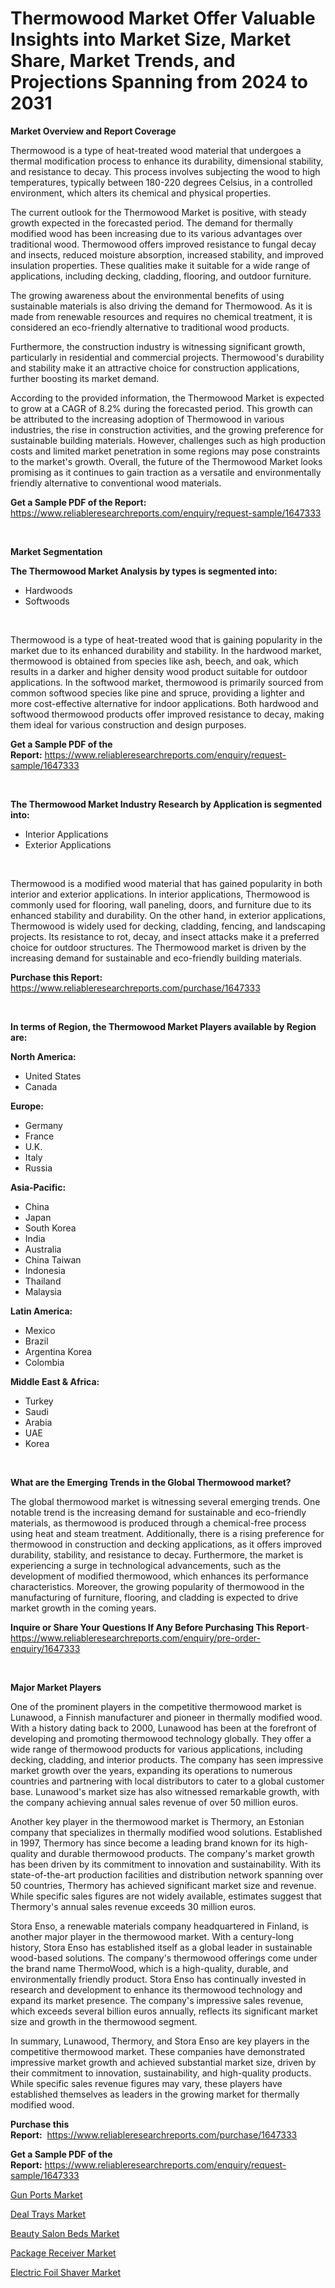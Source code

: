 <p><h1>Thermowood Market Offer Valuable Insights into Market Size, Market Share, Market Trends, and Projections Spanning from 2024 to 2031</h1></p><p><strong>Market Overview and Report Coverage</strong></p>
<p><p>Thermowood is a type of heat-treated wood material that undergoes a thermal modification process to enhance its durability, dimensional stability, and resistance to decay. This process involves subjecting the wood to high temperatures, typically between 180-220 degrees Celsius, in a controlled environment, which alters its chemical and physical properties.</p><p>The current outlook for the Thermowood Market is positive, with steady growth expected in the forecasted period. The demand for thermally modified wood has been increasing due to its various advantages over traditional wood. Thermowood offers improved resistance to fungal decay and insects, reduced moisture absorption, increased stability, and improved insulation properties. These qualities make it suitable for a wide range of applications, including decking, cladding, flooring, and outdoor furniture.</p><p>The growing awareness about the environmental benefits of using sustainable materials is also driving the demand for Thermowood. As it is made from renewable resources and requires no chemical treatment, it is considered an eco-friendly alternative to traditional wood products.</p><p>Furthermore, the construction industry is witnessing significant growth, particularly in residential and commercial projects. Thermowood's durability and stability make it an attractive choice for construction applications, further boosting its market demand.</p><p>According to the provided information, the Thermowood Market is expected to grow at a CAGR of 8.2% during the forecasted period. This growth can be attributed to the increasing adoption of Thermowood in various industries, the rise in construction activities, and the growing preference for sustainable building materials. However, challenges such as high production costs and limited market penetration in some regions may pose constraints to the market's growth. Overall, the future of the Thermowood Market looks promising as it continues to gain traction as a versatile and environmentally friendly alternative to conventional wood materials.</p></p>
<p><strong>Get a Sample PDF of the Report:</strong> <a href="https://www.reliableresearchreports.com/enquiry/request-sample/1647333">https://www.reliableresearchreports.com/enquiry/request-sample/1647333</a></p>
<p>&nbsp;</p>
<p><strong>Market Segmentation</strong></p>
<p><strong>The Thermowood Market Analysis by types is segmented into:</strong></p>
<p><ul><li>Hardwoods</li><li>Softwoods</li></ul></p>
<p>&nbsp;</p>
<p><p>Thermowood is a type of heat-treated wood that is gaining popularity in the market due to its enhanced durability and stability. In the hardwood market, thermowood is obtained from species like ash, beech, and oak, which results in a darker and higher density wood product suitable for outdoor applications. In the softwood market, thermowood is primarily sourced from common softwood species like pine and spruce, providing a lighter and more cost-effective alternative for indoor applications. Both hardwood and softwood thermowood products offer improved resistance to decay, making them ideal for various construction and design purposes.</p></p>
<p><strong>Get a Sample PDF of the Report:</strong>&nbsp;<a href="https://www.reliableresearchreports.com/enquiry/request-sample/1647333">https://www.reliableresearchreports.com/enquiry/request-sample/1647333</a></p>
<p>&nbsp;</p>
<p><strong>The Thermowood Market Industry Research by Application is segmented into:</strong></p>
<p><ul><li>Interior Applications</li><li>Exterior Applications</li></ul></p>
<p>&nbsp;</p>
<p><p>Thermowood is a modified wood material that has gained popularity in both interior and exterior applications. In interior applications, Thermowood is commonly used for flooring, wall paneling, doors, and furniture due to its enhanced stability and durability. On the other hand, in exterior applications, Thermowood is widely used for decking, cladding, fencing, and landscaping projects. Its resistance to rot, decay, and insect attacks make it a preferred choice for outdoor structures. The Thermowood market is driven by the increasing demand for sustainable and eco-friendly building materials.</p></p>
<p><strong>Purchase this Report:</strong>&nbsp; <a href="https://www.reliableresearchreports.com/purchase/1647333">https://www.reliableresearchreports.com/purchase/1647333</a></p>
<p>&nbsp;</p>
<p><strong>In terms of Region, the Thermowood Market Players available by Region are:</strong></p>
<p>
    <p> <strong> North America: </strong>
        <ul>
            <li>United States</li>
            <li>Canada</li>
        </ul>
        </p> 
    <p> <strong> Europe: </strong>
        <ul>
            <li>Germany</li>
            <li>France</li>
            <li>U.K.</li>
            <li>Italy</li>
            <li>Russia</li>
        </ul>
        </p> 
    <p> <strong> Asia-Pacific: </strong>
        <ul>
            <li>China</li>
            <li>Japan</li>
            <li>South Korea</li>
            <li>India</li>
            <li>Australia</li>
            <li>China Taiwan</li>
            <li>Indonesia</li>
            <li>Thailand</li>
            <li>Malaysia</li>
        </ul>
        </p> 
    <p> <strong> Latin America: </strong>
        <ul>
            <li>Mexico</li>
            <li>Brazil</li>
            <li>Argentina Korea</li>
            <li>Colombia</li>
        </ul>
        </p> 
    <p> <strong> Middle East & Africa: </strong>
        <ul>
            <li>Turkey</li>
            <li>Saudi</li>
            <li>Arabia</li>
            <li>UAE</li>
            <li>Korea</li>
        </ul>
    </p>
    </p>
<p>&nbsp;</p>
<p><strong>What are the Emerging Trends in the Global Thermowood market?</strong></p>
<p><p>The global thermowood market is witnessing several emerging trends. One notable trend is the increasing demand for sustainable and eco-friendly materials, as thermowood is produced through a chemical-free process using heat and steam treatment. Additionally, there is a rising preference for thermowood in construction and decking applications, as it offers improved durability, stability, and resistance to decay. Furthermore, the market is experiencing a surge in technological advancements, such as the development of modified thermowood, which enhances its performance characteristics. Moreover, the growing popularity of thermowood in the manufacturing of furniture, flooring, and cladding is expected to drive market growth in the coming years.</p></p>
<p><strong>Inquire or Share Your Questions If Any Before Purchasing This Report</strong>- <a href="https://www.reliableresearchreports.com/enquiry/pre-order-enquiry/1647333">https://www.reliableresearchreports.com/enquiry/pre-order-enquiry/1647333</a></p>
<p>&nbsp;</p>
<p><strong>Major Market Players</strong></p>
<p><p>One of the prominent players in the competitive thermowood market is Lunawood, a Finnish manufacturer and pioneer in thermally modified wood. With a history dating back to 2000, Lunawood has been at the forefront of developing and promoting thermowood technology globally. They offer a wide range of thermowood products for various applications, including decking, cladding, and interior products. The company has seen impressive market growth over the years, expanding its operations to numerous countries and partnering with local distributors to cater to a global customer base. Lunawood's market size has also witnessed remarkable growth, with the company achieving annual sales revenue of over 50 million euros.</p><p>Another key player in the thermowood market is Thermory, an Estonian company that specializes in thermally modified wood solutions. Established in 1997, Thermory has since become a leading brand known for its high-quality and durable thermowood products. The company's market growth has been driven by its commitment to innovation and sustainability. With its state-of-the-art production facilities and distribution network spanning over 50 countries, Thermory has achieved significant market size and revenue. While specific sales figures are not widely available, estimates suggest that Thermory's annual sales revenue exceeds 30 million euros.</p><p>Stora Enso, a renewable materials company headquartered in Finland, is another major player in the thermowood market. With a century-long history, Stora Enso has established itself as a global leader in sustainable wood-based solutions. The company's thermowood offerings come under the brand name ThermoWood, which is a high-quality, durable, and environmentally friendly product. Stora Enso has continually invested in research and development to enhance its thermowood technology and expand its market presence. The company's impressive sales revenue, which exceeds several billion euros annually, reflects its significant market size and growth in the thermowood segment.</p><p>In summary, Lunawood, Thermory, and Stora Enso are key players in the competitive thermowood market. These companies have demonstrated impressive market growth and achieved substantial market size, driven by their commitment to innovation, sustainability, and high-quality products. While specific sales revenue figures may vary, these players have established themselves as leaders in the growing market for thermally modified wood.</p></p>
<p><strong>Purchase this Report:</strong>&nbsp;&nbsp;<a href="https://www.reliableresearchreports.com/purchase/1647333">https://www.reliableresearchreports.com/purchase/1647333</a></p>
<p></p>
<p><strong>Get a Sample PDF of the Report:</strong>&nbsp;<a href="https://www.reliableresearchreports.com/enquiry/request-sample/1647333">https://www.reliableresearchreports.com/enquiry/request-sample/1647333</a></p>
<p><p><a href="https://github.com/abbypearson7765/Market-Research-Report-List-2/blob/main/gun-ports-market.md">Gun Ports Market</a></p><p><a href="https://github.com/dziulagalemab/Market-Research-Report-List-2/blob/main/deal-trays-market.md">Deal Trays Market</a></p><p><a href="https://github.com/jonneygiverf/Market-Research-Report-List-2/blob/main/beauty-salon-beds-market.md">Beauty Salon Beds Market</a></p><p><a href="https://github.com/grishafomin4852/Market-Research-Report-List-2/blob/main/package-receiver-market.md">Package Receiver Market</a></p><p><a href="https://github.com/prosalinda88/Market-Research-Report-List-2/blob/main/electric-foil-shaver-market.md">Electric Foil Shaver Market</a></p></p>